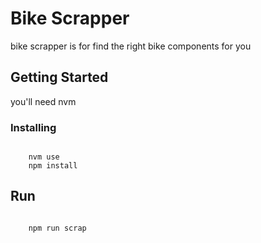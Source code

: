 # Bike Scrapper

bike scrapper is for find the right bike components for you

## Getting Started

you'll need nvm


### Installing


```

    nvm use
    npm install

```


## Run


```

    npm run scrap

```